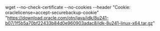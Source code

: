 wget --no-check-certificate --no-cookies --header "Cookie: oraclelicense=accept-securebackup-cookie" "https://download.oracle.com/otn/java/jdk/8u241-b07/1f5b5a70bf22433b84d0e960903adac8/jdk-8u241-linux-x64.tar.gz"
